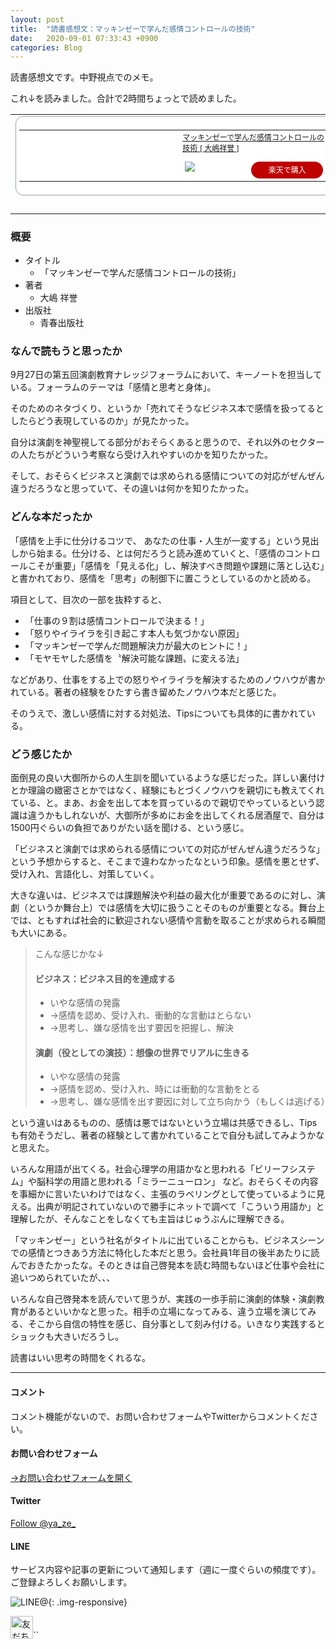 ```yaml
---
layout: post
title:  "読書感想文：マッキンゼーで学んだ感情コントロールの技術"
date:   2020-09-01 07:33:43 +0900
categories: Blog
---
```




読書感想文です。中野視点でのメモ。

これ↓を読みました。合計で2時間ちょっとで読めました。

<table border="0" cellpadding="0" cellspacing="0"><tr><td><div style="border:1px solid #95a5a6;border-radius:.75rem;background-color:#FFFFFF;width:504px;margin:0px;padding:5px;text-align:center;overflow:hidden;"><table><tr><td style="width:240px"><a href="https://hb.afl.rakuten.co.jp/ichiba/1ca5f605.82ce4061.1ca5f606.c59d51f1/_RTLink9366?pc=https%3A%2F%2Fitem.rakuten.co.jp%2Fbook%2F15604450%2F&link_type=picttext&ut=eyJwYWdlIjoiaXRlbSIsInR5cGUiOiJwaWN0dGV4dCIsInNpemUiOiIyNDB4MjQwIiwibmFtIjoxLCJuYW1wIjoicmlnaHQiLCJjb20iOjEsImNvbXAiOiJkb3duIiwicHJpY2UiOjAsImJvciI6MSwiY29sIjoxLCJiYnRuIjoxLCJwcm9kIjowfQ%3D%3D" target="_blank" rel="nofollow sponsored noopener" style="word-wrap:break-word;"  ><img src="https://hbb.afl.rakuten.co.jp/hgb/1ca5f605.82ce4061.1ca5f606.c59d51f1/?me_id=1213310&item_id=19289162&pc=https%3A%2F%2Fthumbnail.image.rakuten.co.jp%2F%400_mall%2Fbook%2Fcabinet%2F1022%2F9784413231022.jpg%3F_ex%3D240x240&s=240x240&t=picttext" border="0" style="margin:2px" alt="" title=""></a></td><td style="vertical-align:top;width:248px;"><p style="font-size:12px;line-height:1.4em;text-align:left;margin:0px;padding:2px 6px;word-wrap:break-word"><a href="https://hb.afl.rakuten.co.jp/ichiba/1ca5f605.82ce4061.1ca5f606.c59d51f1/_RTLink9366?pc=https%3A%2F%2Fitem.rakuten.co.jp%2Fbook%2F15604450%2F&link_type=picttext&ut=eyJwYWdlIjoiaXRlbSIsInR5cGUiOiJwaWN0dGV4dCIsInNpemUiOiIyNDB4MjQwIiwibmFtIjoxLCJuYW1wIjoicmlnaHQiLCJjb20iOjEsImNvbXAiOiJkb3duIiwicHJpY2UiOjAsImJvciI6MSwiY29sIjoxLCJiYnRuIjoxLCJwcm9kIjowfQ%3D%3D" target="_blank" rel="nofollow sponsored noopener" style="word-wrap:break-word;"  >マッキンゼーで学んだ感情コントロールの技術 [ 大嶋祥誉 ]</a></p><div style="margin:10px;"><a href="https://hb.afl.rakuten.co.jp/ichiba/1ca5f605.82ce4061.1ca5f606.c59d51f1/_RTLink9366?pc=https%3A%2F%2Fitem.rakuten.co.jp%2Fbook%2F15604450%2F&link_type=picttext&ut=eyJwYWdlIjoiaXRlbSIsInR5cGUiOiJwaWN0dGV4dCIsInNpemUiOiIyNDB4MjQwIiwibmFtIjoxLCJuYW1wIjoicmlnaHQiLCJjb20iOjEsImNvbXAiOiJkb3duIiwicHJpY2UiOjAsImJvciI6MSwiY29sIjoxLCJiYnRuIjoxLCJwcm9kIjowfQ%3D%3D" target="_blank" rel="nofollow sponsored noopener" style="word-wrap:break-word;"  ><img src="https://static.affiliate.rakuten.co.jp/makelink/rl.svg" style="float:left;max-height:27px;width:auto;margin-top:0"></a><a href="https://hb.afl.rakuten.co.jp/ichiba/1ca5f605.82ce4061.1ca5f606.c59d51f1/_RTLink9366?pc=https%3A%2F%2Fitem.rakuten.co.jp%2Fbook%2F15604450%2F%3Fscid%3Daf_pc_bbtn&link_type=picttext&ut=eyJwYWdlIjoiaXRlbSIsInR5cGUiOiJwaWN0dGV4dCIsInNpemUiOiIyNDB4MjQwIiwibmFtIjoxLCJuYW1wIjoicmlnaHQiLCJjb20iOjEsImNvbXAiOiJkb3duIiwicHJpY2UiOjAsImJvciI6MSwiY29sIjoxLCJiYnRuIjoxLCJwcm9kIjowfQ==" target="_blank" rel="nofollow sponsored noopener" style="word-wrap:break-word;"  ><div style="float:right;width:41%;height:27px;background-color:#bf0000;color:#fff !important;font-size:12px;font-weight:500;line-height:27px;margin-left:1px;padding: 0 12px;border-radius:16px;cursor:pointer;text-align:center;">楽天で購入</div></a></div></td></tr></table></div><br><p style="color:#000000;font-size:12px;line-height:1.4em;margin:5px;word-wrap:break-word"></p></td></tr></table>



### 概要

- タイトル
  - 「マッキンゼーで学んだ感情コントロールの技術」
- 著者
  - 大嶋 祥誉
- 出版社
  - 青春出版社



### なんで読もうと思ったか

9月27日の第五回演劇教育ナレッジフォーラムにおいて、キーノートを担当している。フォーラムのテーマは「感情と思考と身体」。

そのためのネタづくり、というか「売れてそうなビジネス本で感情を扱ってるとしたらどう表現しているのか」が見たかった。

自分は演劇を神聖視してる部分がおそらくあると思うので、それ以外のセクターの人たちがどういう考察なら受け入れやすいのかを知りたかった。

そして、おそらくビジネスと演劇では求められる感情についての対応がぜんぜん違うだろうなと思っていて、その違いは何かを知りたかった。



### どんな本だったか

「感情を上手に仕分けるコツで、 あなたの仕事・人生が一変する」という見出しから始まる。仕分ける、とは何だろうと読み進めていくと、「感情のコントロールこそが重要」「感情を「見える化」し、解決すべき問題や課題に落とし込む」と書かれており、感情を「思考」の制御下に置こうとしているのかと読める。

項目として、目次の一部を抜粋すると、

- 「仕事の９割は感情コントロールで決まる！」
- 「怒りやイライラを引き起こす本人も気づかない原因」
- 「マッキンゼーで学んだ問題解決力が最大のヒントに！」
- 「モヤモヤした感情を〝解決可能な課題〟に変える法」

などがあり、仕事をする上での怒りやイライラを解決するためのノウハウが書かれている。著者の経験をひたすら書き留めたノウハウ本だと感じた。

そのうえで、激しい感情に対する対処法、Tipsについても具体的に書かれている。



### どう感じたか

面倒見の良い大御所からの人生訓を聞いているような感じだった。詳しい裏付けとか理論の緻密さとかではなく、経験にもとづくノウハウを親切にも教えてくれている、と。まあ、お金を出して本を買っているので親切でやっているという認識は違うかもしれないが、大御所が多めにお金を出してくれる居酒屋で、自分は1500円ぐらいの負担でありがたい話を聞ける、という感じ。

「ビジネスと演劇では求められる感情についての対応がぜんぜん違うだろうな」という予想からすると、そこまで違わなかったなという印象。感情を悪とせず、受け入れ、言語化し、対策していく。

大きな違いは、ビジネスでは課題解決や利益の最大化が重要であるのに対し、演劇（というか舞台上）では感情を大切に扱うことそのものが重要となる。舞台上では、ともすれば社会的に歓迎されない感情や言動を取ることが求められる瞬間も大いにある。

> こんな感じかな↓
>
> #### ビジネス：ビジネス目的を達成する
>
> - いやな感情の発露
> - →感情を認め、受け入れ、衝動的な言動はとらない
> - →思考し、嫌な感情を出す要因を把握し、解決
>
> #### 演劇（役としての演技）：想像の世界でリアルに生きる
>
> - いやな感情の発露
> - →感情を認め、受け入れ、時には衝動的な言動をとる
> - →思考し、嫌な感情を出す要因に対して立ち向かう（もしくは逃げる）



という違いはあるものの、感情は悪ではないという立場は共感できるし、Tipsも有効そうだし、著者の経験として書かれていることで自分も試してみようかなと思えた。

いろんな用語が出てくる。社会心理学の用語かなと思われる「ビリーフシステム」や脳科学の用語と思われる「ミラーニューロン」 など。おそらくその内容を事細かに言いたいわけではなく、主張のラベリングとして使っているように見える。出典が明記されていないので勝手にネットで調べて「こういう用語か」と理解したが、そんなことをしなくても主旨はじゅうぶんに理解できる。

「マッキンゼー」という社名がタイトルに出ていることからも、ビジネスシーンでの感情とつきあう方法に特化した本だと思う。会社員1年目の後半あたりに読んでおきたかったな。そのときは自己啓発本を読む時間もないほど仕事や会社に追いつめられていたが、、、

いろんな自己啓発本を読んでいて思うが、実践の一歩手前に演劇的体験・演劇教育があるといいかなと思った。相手の立場になってみる、違う立場を演じてみる、そこから自信の特性を感じ、自分事として刻み付ける。いきなり実践するとショックも大きいだろうし。

読書はいい思考の時間をくれるな。



---
#### コメント
コメント機能がないので、お問い合わせフォームやTwitterからコメントください。

#### お問い合わせフォーム
[→お問い合わせフォームを開く]({{site.baseurl}}/docs/contact/)

#### Twitter

<a href="https://twitter.com/ya_ze_?ref_src=twsrc%5Etfw" class="twitter-follow-button" data-show-count="false">Follow @ya_ze_</a><script async src="https://platform.twitter.com/widgets.js" charset="utf-8"></script>


#### LINE

サービス内容や記事の更新について通知します（週に一度ぐらいの頻度です）。
ご登録よろしくお願いします。

![LINE@]({{site.baseurl}}/img/lineat.png){: .img-responsive}

<a href="https://line.me/R/ti/p/%40tqt3140x"><img height="36" border="0" alt="友だち追加" src="https://scdn.line-apps.com/n/line_add_friends/btn/ja.png"></a>``
